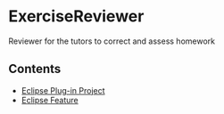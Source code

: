 # ExerciseReviewer
Reviewer for the tutors to correct and assess homework

## Contents
* [Eclipse Plug-in Project](/ExerciseReviewer)
* [Eclipse Feature](/ExerciseReviewerFeature)